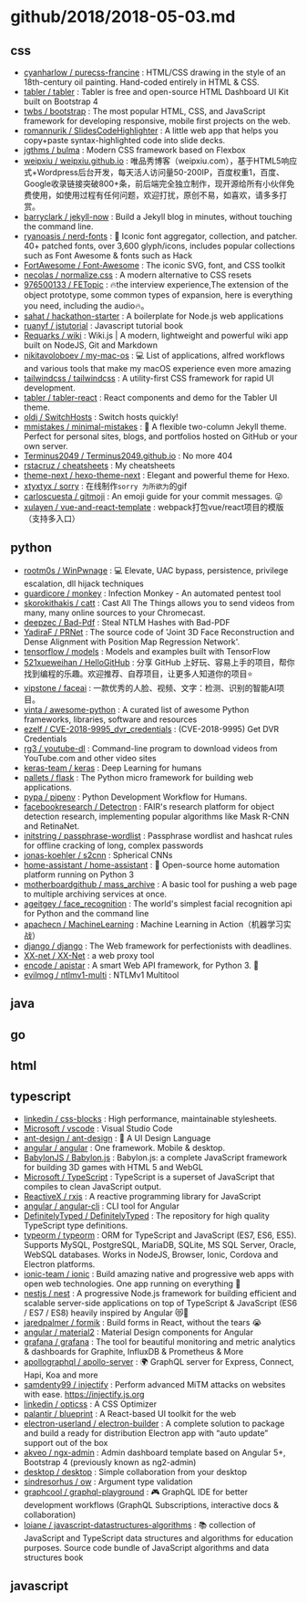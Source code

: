 # github/2018/2018-05-03.md



## css

- [cyanharlow / purecss-francine](https://github.com/cyanharlow/purecss-francine) : HTML/CSS drawing in the style of an 18th-century oil painting. Hand-coded entirely in HTML & CSS.
- [tabler / tabler](https://github.com/tabler/tabler) : Tabler is free and open-source HTML Dashboard UI Kit built on Bootstrap 4
- [twbs / bootstrap](https://github.com/twbs/bootstrap) : The most popular HTML, CSS, and JavaScript framework for developing responsive, mobile first projects on the web.
- [romannurik / SlidesCodeHighlighter](https://github.com/romannurik/SlidesCodeHighlighter) : A little web app that helps you copy+paste syntax-highlighted code into slide decks.
- [jgthms / bulma](https://github.com/jgthms/bulma) : Modern CSS framework based on Flexbox
- [weipxiu / weipxiu.github.io](https://github.com/weipxiu/weipxiu.github.io) : 唯品秀博客（weipxiu.com），基于HTML5响应式+Wordpress后台开发，每天活人访问量50-200IP，百度权重1，百度、Google收录链接突破800+条，前后端完全独立制作，现开源给所有小伙伴免费使用，如使用过程有任何问题，欢迎打扰，原创不易，如喜欢，请多多打赏。
- [barryclark / jekyll-now](https://github.com/barryclark/jekyll-now) : Build a Jekyll blog in minutes, without touching the command line.
- [ryanoasis / nerd-fonts](https://github.com/ryanoasis/nerd-fonts) : 🔡 Iconic font aggregator, collection, and patcher. 40+ patched fonts, over 3,600 glyph/icons, includes popular collections such as Font Awesome & fonts such as Hack
- [FortAwesome / Font-Awesome](https://github.com/FortAwesome/Font-Awesome) : The iconic SVG, font, and CSS toolkit
- [necolas / normalize.css](https://github.com/necolas/normalize.css) : A modern alternative to CSS resets
- [976500133 / FETopic](https://github.com/976500133/FETopic) : 🔥the interview experience,The extension of the object prototype, some common types of expansion, here is everything you need, including the audio🔥。
- [sahat / hackathon-starter](https://github.com/sahat/hackathon-starter) : A boilerplate for Node.js web applications
- [ruanyf / jstutorial](https://github.com/ruanyf/jstutorial) : Javascript tutorial book
- [Requarks / wiki](https://github.com/Requarks/wiki) : Wiki.js | A modern, lightweight and powerful wiki app built on NodeJS, Git and Markdown
- [nikitavoloboev / my-mac-os](https://github.com/nikitavoloboev/my-mac-os) : 💻 List of applications, alfred workflows and various tools that make my macOS experience even more amazing
- [tailwindcss / tailwindcss](https://github.com/tailwindcss/tailwindcss) : A utility-first CSS framework for rapid UI development.
- [tabler / tabler-react](https://github.com/tabler/tabler-react) : React components and demo for the Tabler UI theme.
- [oldj / SwitchHosts](https://github.com/oldj/SwitchHosts) : Switch hosts quickly!
- [mmistakes / minimal-mistakes](https://github.com/mmistakes/minimal-mistakes) : 📐 A flexible two-column Jekyll theme. Perfect for personal sites, blogs, and portfolios hosted on GitHub or your own server.
- [Terminus2049 / Terminus2049.github.io](https://github.com/Terminus2049/Terminus2049.github.io) : No more 404
- [rstacruz / cheatsheets](https://github.com/rstacruz/cheatsheets) : My cheatsheets
- [theme-next / hexo-theme-next](https://github.com/theme-next/hexo-theme-next) : Elegant and powerful theme for Hexo.
- [xtyxtyx / sorry](https://github.com/xtyxtyx/sorry) : 在线制作`sorry 为所欲为`的gif
- [carloscuesta / gitmoji](https://github.com/carloscuesta/gitmoji) : An emoji guide for your commit messages. 😜
- [xulayen / vue-and-react-template](https://github.com/xulayen/vue-and-react-template) : webpack打包vue/react项目的模版（支持多入口）


## python

- [rootm0s / WinPwnage](https://github.com/rootm0s/WinPwnage) : 💻 Elevate, UAC bypass, persistence, privilege escalation, dll hijack techniques
- [guardicore / monkey](https://github.com/guardicore/monkey) : Infection Monkey - An automated pentest tool
- [skorokithakis / catt](https://github.com/skorokithakis/catt) : Cast All The Things allows you to send videos from many, many online sources to your Chromecast.
- [deepzec / Bad-Pdf](https://github.com/deepzec/Bad-Pdf) : Steal NTLM Hashes with Bad-PDF
- [YadiraF / PRNet](https://github.com/YadiraF/PRNet) : The source code of 'Joint 3D Face Reconstruction and Dense Alignment with Position Map Regression Network'.
- [tensorflow / models](https://github.com/tensorflow/models) : Models and examples built with TensorFlow
- [521xueweihan / HelloGitHub](https://github.com/521xueweihan/HelloGitHub) : 分享 GitHub 上好玩、容易上手的项目，帮你找到编程的乐趣。欢迎推荐、自荐项目，让更多人知道你的项目⭐️
- [vipstone / faceai](https://github.com/vipstone/faceai) : 一款优秀的人脸、视频、文字：检测、识别的智能AI项目。
- [vinta / awesome-python](https://github.com/vinta/awesome-python) : A curated list of awesome Python frameworks, libraries, software and resources
- [ezelf / CVE-2018-9995_dvr_credentials](https://github.com/ezelf/CVE-2018-9995_dvr_credentials) : (CVE-2018-9995) Get DVR Credentials
- [rg3 / youtube-dl](https://github.com/rg3/youtube-dl) : Command-line program to download videos from YouTube.com and other video sites
- [keras-team / keras](https://github.com/keras-team/keras) : Deep Learning for humans
- [pallets / flask](https://github.com/pallets/flask) : The Python micro framework for building web applications.
- [pypa / pipenv](https://github.com/pypa/pipenv) : Python Development Workflow for Humans.
- [facebookresearch / Detectron](https://github.com/facebookresearch/Detectron) : FAIR's research platform for object detection research, implementing popular algorithms like Mask R-CNN and RetinaNet.
- [initstring / passphrase-wordlist](https://github.com/initstring/passphrase-wordlist) : Passphrase wordlist and hashcat rules for offline cracking of long, complex passwords
- [jonas-koehler / s2cnn](https://github.com/jonas-koehler/s2cnn) : Spherical CNNs
- [home-assistant / home-assistant](https://github.com/home-assistant/home-assistant) : 🏡 Open-source home automation platform running on Python 3
- [motherboardgithub / mass_archive](https://github.com/motherboardgithub/mass_archive) : A basic tool for pushing a web page to multiple archiving services at once.
- [ageitgey / face_recognition](https://github.com/ageitgey/face_recognition) : The world's simplest facial recognition api for Python and the command line
- [apachecn / MachineLearning](https://github.com/apachecn/MachineLearning) : Machine Learning in Action（机器学习实战）
- [django / django](https://github.com/django/django) : The Web framework for perfectionists with deadlines.
- [XX-net / XX-Net](https://github.com/XX-net/XX-Net) : a web proxy tool
- [encode / apistar](https://github.com/encode/apistar) : A smart Web API framework, for Python 3. 🌟
- [evilmog / ntlmv1-multi](https://github.com/evilmog/ntlmv1-multi) : NTLMv1 Multitool


## java



## go



## html



## typescript

- [linkedin / css-blocks](https://github.com/linkedin/css-blocks) : High performance, maintainable stylesheets.
- [Microsoft / vscode](https://github.com/Microsoft/vscode) : Visual Studio Code
- [ant-design / ant-design](https://github.com/ant-design/ant-design) : 🐜 A UI Design Language
- [angular / angular](https://github.com/angular/angular) : One framework. Mobile & desktop.
- [BabylonJS / Babylon.js](https://github.com/BabylonJS/Babylon.js) : Babylon.js: a complete JavaScript framework for building 3D games with HTML 5 and WebGL
- [Microsoft / TypeScript](https://github.com/Microsoft/TypeScript) : TypeScript is a superset of JavaScript that compiles to clean JavaScript output.
- [ReactiveX / rxjs](https://github.com/ReactiveX/rxjs) : A reactive programming library for JavaScript
- [angular / angular-cli](https://github.com/angular/angular-cli) : CLI tool for Angular
- [DefinitelyTyped / DefinitelyTyped](https://github.com/DefinitelyTyped/DefinitelyTyped) : The repository for high quality TypeScript type definitions.
- [typeorm / typeorm](https://github.com/typeorm/typeorm) : ORM for TypeScript and JavaScript (ES7, ES6, ES5). Supports MySQL, PostgreSQL, MariaDB, SQLite, MS SQL Server, Oracle, WebSQL databases. Works in NodeJS, Browser, Ionic, Cordova and Electron platforms.
- [ionic-team / ionic](https://github.com/ionic-team/ionic) : Build amazing native and progressive web apps with open web technologies. One app running on everything 🎉
- [nestjs / nest](https://github.com/nestjs/nest) : A progressive Node.js framework for building efficient and scalable server-side applications on top of TypeScript & JavaScript (ES6 / ES7 / ES8) heavily inspired by Angular 😻🚀
- [jaredpalmer / formik](https://github.com/jaredpalmer/formik) : Build forms in React, without the tears 😭
- [angular / material2](https://github.com/angular/material2) : Material Design components for Angular
- [grafana / grafana](https://github.com/grafana/grafana) : The tool for beautiful monitoring and metric analytics & dashboards for Graphite, InfluxDB & Prometheus & More
- [apollographql / apollo-server](https://github.com/apollographql/apollo-server) : 🌍 GraphQL server for Express, Connect, Hapi, Koa and more
- [samdenty99 / injectify](https://github.com/samdenty99/injectify) : Perform advanced MiTM attacks on websites with ease. https://injectify.js.org
- [linkedin / opticss](https://github.com/linkedin/opticss) : A CSS Optimizer
- [palantir / blueprint](https://github.com/palantir/blueprint) : A React-based UI toolkit for the web
- [electron-userland / electron-builder](https://github.com/electron-userland/electron-builder) : A complete solution to package and build a ready for distribution Electron app with “auto update” support out of the box
- [akveo / ngx-admin](https://github.com/akveo/ngx-admin) : Admin dashboard template based on Angular 5+, Bootstrap 4 (previously known as ng2-admin)
- [desktop / desktop](https://github.com/desktop/desktop) : Simple collaboration from your desktop
- [sindresorhus / ow](https://github.com/sindresorhus/ow) : Argument type validation
- [graphcool / graphql-playground](https://github.com/graphcool/graphql-playground) : 🎮 GraphQL IDE for better development workflows (GraphQL Subscriptions, interactive docs & collaboration)
- [loiane / javascript-datastructures-algorithms](https://github.com/loiane/javascript-datastructures-algorithms) : 📚 collection of JavaScript and TypeScript data structures and algorithms for education purposes. Source code bundle of JavaScript algorithms and data structures book


## javascript
